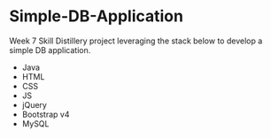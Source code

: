 # Simple-DB-Application
Week 7 Skill Distillery project leveraging the stack below to develop a simple DB application.
- Java
- HTML
- CSS
- JS
- jQuery
- Bootstrap v4
- MySQL
